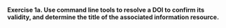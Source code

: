 **Exercise 1a. Use command line tools to resolve a DOI to confirm its validity, and determine the title of the associated information resource.**